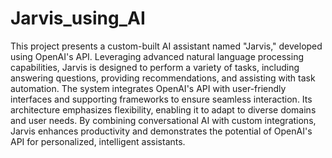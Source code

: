 # Jarvis_using_AI
This project presents a custom-built AI assistant named "Jarvis," developed using OpenAI's API. Leveraging advanced natural language processing capabilities, Jarvis is designed to perform a variety of tasks, including answering questions, providing recommendations, and assisting with task automation. The system integrates OpenAI's API with user-friendly interfaces and supporting frameworks to ensure seamless interaction. Its architecture emphasizes flexibility, enabling it to adapt to diverse domains and user needs. By combining conversational AI with custom integrations, Jarvis enhances productivity and demonstrates the potential of OpenAI's API for personalized, intelligent assistants.

